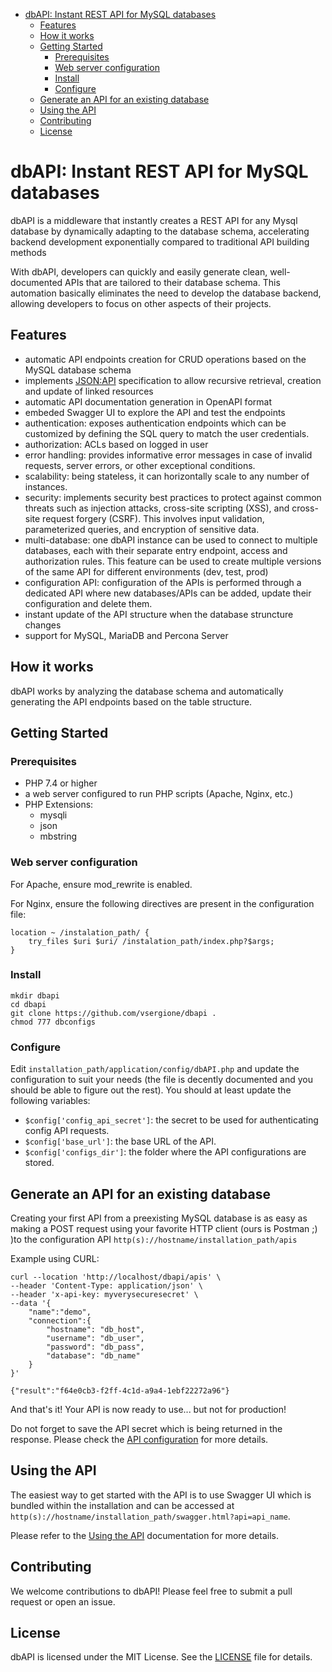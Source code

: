 - [dbAPI: Instant REST API for MySQL databases](#dbapi-instant-rest-api-for-mysql-databases)
  - [Features](#features)
  - [How it works](#how-it-works)
  - [Getting Started](#getting-started)
    - [Prerequisites](#prerequisites)
    - [Web server configuration](#web-server-configuration)
    - [Install](#install)
    - [Configure](#configure)
  - [Generate an API for an existing database](#generate-an-api-for-an-existing-database)
  - [Using the API](#using-the-api)
  - [Contributing](#contributing)
  - [License](#license)

# dbAPI: Instant REST API for MySQL databases

dbAPI is a middleware that instantly creates a REST API for any Mysql database  by dynamically adapting to the database schema, accelerating backend development exponentially compared to traditional API building methods

With dbAPI, developers can quickly and easily generate clean, well-documented APIs that are tailored to their database schema. This automation basically eliminates the need to develop the database backend, allowing developers to focus on other aspects of their projects.


## Features

- automatic API endpoints creation for CRUD operations based on the MySQL database schema
- implements [JSON:API](https://jsonapi.org/) specification to allow recursive retrieval, creation and update of linked resources 
- automatic API documentation  generation in OpenAPI format
- embeded Swagger UI to explore the API and test the endpoints
- authentication: exposes authentication endpoints which can be customized by defining the SQL query to match the user credentials.
- authorization: ACLs based on logged in user 
- error handling: provides informative error messages in case of invalid requests, server errors, or other exceptional conditions.
- scalability: being stateless, it can horizontally scale to any number of instances. 
- security: implements security best practices to protect against common threats such as injection attacks, cross-site scripting (XSS), and cross-site request forgery (CSRF). This involves input validation, parameterized queries, and encryption of sensitive data.
- multi-database: one dbAPI instance can be used to connect to multiple databases, each with their separate entry endpoint, access and authorization rules. This feature can be used to create multiple versions of the same API for different environments (dev, test, prod)
- configuration API: configuration of the APIs is performed through a dedicated API where new databases/APIs can be added, update their configuration and delete them.
- instant update of the API structure when the database struncture changes
- support for MySQL, MariaDB and Percona Server
 
## How it works

dbAPI works by analyzing the database schema and automatically generating the API endpoints based on the table structure.

## Getting Started

### Prerequisites

- PHP 7.4 or higher 
- a web server configured to run PHP scripts (Apache, Nginx, etc.)
- PHP Extensions:
  - mysqli
  - json 
  - mbstring

### Web server configuration

For Apache, ensure mod_rewrite is enabled.

For Nginx, ensure the following directives are present in the configuration file:
```
location ~ /instalation_path/ {
    try_files $uri $uri/ /instalation_path/index.php?$args;
}
```


### Install

```shell
mkdir dbapi
cd dbapi
git clone https://github.com/vsergione/dbapi .
chmod 777 dbconfigs
```

### Configure
Edit ```installation_path/application/config/dbAPI.php``` and update the configuration to suit your needs (the file is decently documented and you should be able to figure out the rest). You should at least update the following variables:

- ```$config['config_api_secret']```: the secret to be used for authenticating config API requests.
- ```$config['base_url']```: the base URL of the API.
- ```$config['configs_dir']```: the folder where the API configurations are stored.



## Generate an API for an existing database

Creating your first API from a preexisting MySQL database is as easy as making a POST request using your favorite HTTP client (ours is Postman ;) )to the  configuration API ```http(s)://hostname/installation_path/apis``` 

Example using CURL:
```shell
curl --location 'http://localhost/dbapi/apis' \
--header 'Content-Type: application/json' \
--header 'x-api-key: myverysecuresecret' \
--data '{
    "name":"demo",
    "connection":{
        "hostname": "db_host",
        "username": "db_user",
        "password": "db_pass",
        "database": "db_name"
    }
}'

{"result":"f64e0cb3-f2ff-4c1d-a9a4-1ebf22272a96"}
```

And that's it! Your API is now ready to use... but not for production! 

Do not forget to save the API secret which is being returned in the response. Please check the [API configuration](docs/configuration_api.md) for more details.


## Using the API
 
The easiest way to get started with the API is to use Swagger UI which is bundled within the installation and can be accessed at ```http(s)://hostname/installation_path/swagger.html?api=api_name```.

Please refer to the [Using the API](docs/using_the_api.md) documentation for more details.



## Contributing

We welcome contributions to dbAPI! Please feel free to submit a pull request or open an issue.


## License

dbAPI is licensed under the MIT License. See the [LICENSE](LICENSE.md) file for details.
